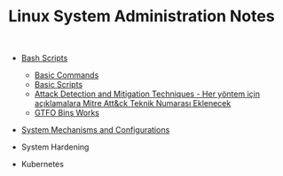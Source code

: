 <h1> Linux System Administration Notes </h1>
</br>

* [Bash Scripts](https://github.com/MFIRoadMap/Linux-System-Administration-Notes/tree/main/Bash%20Scripts)
   - [Basic Commands](https://github.com/MFIRoadMap/Linux-System-Administration-Notes/tree/main/Bash%20Scripts/Basic%20Commands)
   - [Basic Scripts](https://github.com/MFIRoadMap/Linux-System-Administration-Notes/tree/main/Bash%20Scripts/Basic%20Commands)
   - [Attack Detection and Mitigation Techniques - Her yöntem için açıklamalara Mitre Att&ck Teknik Numarası Eklenecek](https://github.com/MFIRoadMap/Linux-System-Administration-Notes/tree/main/Bash%20Scripts/Attack%20Detection%20and%20Mitigation%20Techniques)
   - [GTFO Bins Works](https://github.com/MFIRoadMap/Linux-System-Administration-Notes/tree/main/Bash%20Scripts/GTFO%20Bins%20Works)
   
* [System Mechanisms and Configurations](https://github.com/MFIRoadMap/System-Administrator-Works/tree/main/System%20Mechanisms%20and%20Configurations)
* System Hardening
* Kubernetes
